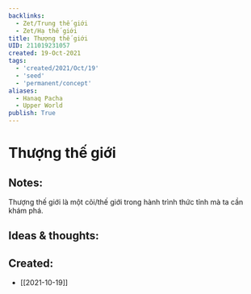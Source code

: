 ```yaml
---
backlinks:
  - Zet/Trung thế giới
  - Zet/Hạ thế giới
title: Thượng thế giới
UID: 211019231057
created: 19-Oct-2021
tags:
  - 'created/2021/Oct/19'
  - 'seed'
  - 'permanent/concept'
aliases:
  - Hanaq Pacha
  - Upper World
publish: True
---
```

# Thượng thế giới

## Notes:
Thượng thế giới là một cõi/thế giới trong hành trình thức tỉnh mà ta cần khám phá.

## Ideas & thoughts:



## Created:
- [[2021-10-19]]
